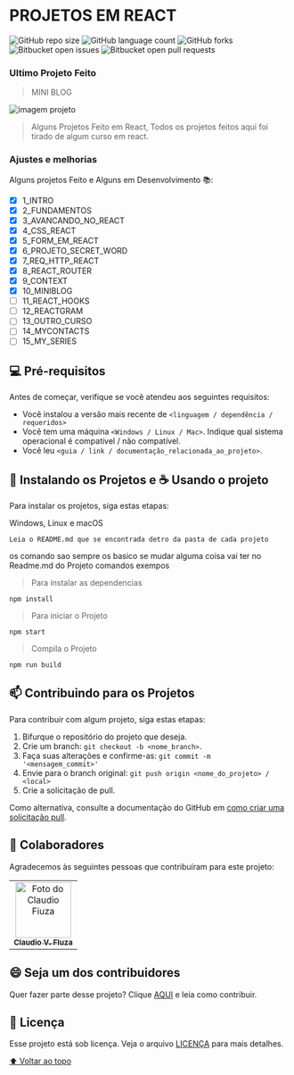 # PROJETOS EM REACT

<!---Esses são exemplos. Veja https://shields.io para outras pessoas ou para personalizar este conjunto de escudos. Você pode querer incluir dependências, status do projeto e informações de licença aqui--->

![GitHub repo size](https://img.shields.io/github/repo-size/iuricode/README-template?style=for-the-badge)
![GitHub language count](https://img.shields.io/github/languages/count/iuricode/README-template?style=for-the-badge)
![GitHub forks](https://img.shields.io/github/forks/iuricode/README-template?style=for-the-badge)
![Bitbucket open issues](https://img.shields.io/bitbucket/issues/iuricode/README-template?style=for-the-badge)
![Bitbucket open pull requests](https://img.shields.io/bitbucket/pr-raw/iuricode/README-template?style=for-the-badge)


### Ultimo Projeto Feito
> MINI BLOG
<img src="https://st2.depositphotos.com/4352269/48282/v/600/depositphotos_482825238-stock-illustration-react-js-javascript-modern-programming.jpg" alt="imagem projeto">


> Alguns Projetos Feito em React, Todos os projetos feitos aqui foi tirado de algum curso em react.

### Ajustes e melhorias

Alguns projetos Feito e Alguns em Desenvolvimento 📚:

- [x] 1_INTRO
- [x] 2_FUNDAMENTOS
- [x] 3_AVANCANDO_NO_REACT
- [x] 4_CSS_REACT
- [x] 5_FORM_EM_REACT
- [x] 6_PROJETO_SECRET_WORD
- [x] 7_REQ_HTTP_REACT
- [x] 8_REACT_ROUTER
- [x] 9_CONTEXT
- [x] 10_MINIBLOG
- [ ] 11_REACT_HOOKS
- [ ] 12_REACTGRAM
- [ ] 13_OUTRO_CURSO
- [ ] 14_MYCONTACTS
- [ ] 15_MY_SERIES

## 💻 Pré-requisitos

Antes de começar, verifique se você atendeu aos seguintes requisitos:
<!---Estes são apenas requisitos de exemplo. Adicionar, duplicar ou remover conforme necessário--->
* Você instalou a versão mais recente de `<linguagem / dependência / requeridos>`
* Você tem uma máquina `<Windows / Linux / Mac>`. Indique qual sistema operacional é compatível / não compatível.
* Você leu `<guia / link / documentação_relacionada_ao_projeto>`.

## 🚀 Instalando os Projetos e ☕ Usando o projeto

Para instalar os projetos, siga estas etapas:

Windows, Linux e macOS
```
Leia o README.md que se encontrada detro da pasta de cada projeto
```

os comando sao sempre os basico se mudar alguma coisa vai ter no Readme.md do Projeto
comandos exempos


> Para instalar as dependencias
```
npm install
```
> Para iniciar o Projeto
```
npm start
```
> Compila o Projeto
```
npm run build
```


## 📫 Contribuindo para os Projetos
<!---Se o seu README for longo ou se você tiver algum processo ou etapas específicas que deseja que os contribuidores sigam, considere a criação de um arquivo CONTRIBUTING.md separado--->
Para contribuir com algum projeto, siga estas etapas:

1. Bifurque o repositório do projeto que deseja.
2. Crie um branch: `git checkout -b <nome_branch>`.
3. Faça suas alterações e confirme-as: `git commit -m '<mensagem_commit>'`
4. Envie para o branch original: `git push origin <nome_do_projeto> / <local>`
5. Crie a solicitação de pull.

Como alternativa, consulte a documentação do GitHub em [como criar uma solicitação pull](https://help.github.com/en/github/collaborating-with-issues-and-pull-requests/creating-a-pull-request).

## 🤝 Colaboradores

Agradecemos às seguintes pessoas que contribuíram para este projeto:

<table>
  <tr>
    <td align="center">
      <a href="#">
        <img src="https://pickaface.net/gallery/avatar/GreenArrow16456ffd6dd3675d.png" width="100px;" alt="Foto do Claudio Fiuza"/><br>
        <sub>
          <b>Claudio V. FIuza</b>
        </sub>
      </a>
    </td>
  </tr>
</table>


## 😄 Seja um dos contribuidores<br>

Quer fazer parte desse projeto? Clique [AQUI](CONTRIBUTING.md) e leia como contribuir.

## 📝 Licença

Esse projeto está sob licença. Veja o arquivo [LICENÇA](LICENSE.md) para mais detalhes.

[⬆ Voltar ao topo](#nome-do-projeto)<br>
